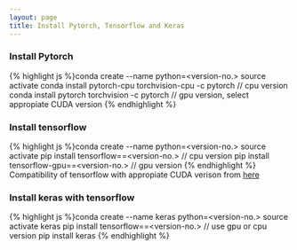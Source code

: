 ```yaml
---
layout: page
title: Install Pytorch, Tensorflow and Keras
---
```


### Install Pytorch
{% highlight js %}conda create --name <env-name> python=<version-no.>
source activate <env-name>
conda install pytorch-cpu torchvision-cpu -c pytorch // cpu version
conda install pytorch torchvision -c pytorch // gpu version, select appropiate CUDA version
{% endhighlight %}


### Install tensorflow
{% highlight js %}conda create --name <env-name> python=<version-no.>
source activate <env-name>
pip install tensorflow==<version-no.> // cpu version
pip install tensorflow-gpu==<version-no.> // gpu version 
{% endhighlight %}
Compatibility of tensorflow with appropiate CUDA verison from [here](https://www.tensorflow.org/install/source)

### Install keras with tensorflow
{% highlight js %}conda create --name keras python=<version-no.>
source activate keras
pip install tensorflow==<version-no.> // use gpu or cpu version
pip install keras
{% endhighlight %}

